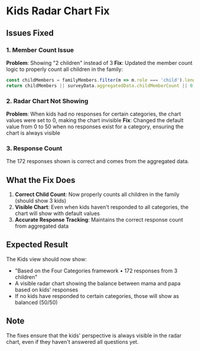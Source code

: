 # Kids Radar Chart Fix

## Issues Fixed

### 1. Member Count Issue
**Problem**: Showing "2 children" instead of 3
**Fix**: Updated the member count logic to properly count all children in the family:
```javascript
const childMembers = familyMembers.filter(m => m.role === 'child').length;
return childMembers || surveyData.aggregatedData.childMemberCount || 0;
```

### 2. Radar Chart Not Showing
**Problem**: When kids had no responses for certain categories, the chart values were set to 0, making the chart invisible
**Fix**: Changed the default value from 0 to 50 when no responses exist for a category, ensuring the chart is always visible

### 3. Response Count
The 172 responses shown is correct and comes from the aggregated data.

## What the Fix Does

1. **Correct Child Count**: Now properly counts all children in the family (should show 3 kids)
2. **Visible Chart**: Even when kids haven't responded to all categories, the chart will show with default values
3. **Accurate Response Tracking**: Maintains the correct response count from aggregated data

## Expected Result

The Kids view should now show:
- "Based on the Four Categories framework • 172 responses from 3 children"
- A visible radar chart showing the balance between mama and papa based on kids' responses
- If no kids have responded to certain categories, those will show as balanced (50/50)

## Note
The fixes ensure that the kids' perspective is always visible in the radar chart, even if they haven't answered all questions yet.
